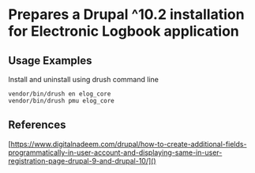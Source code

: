 # Prepares a Drupal ^10.2 installation for Electronic Logbook application

## Usage Examples

Install and uninstall using drush command line
```
vendor/bin/drush en elog_core
vendor/bin/drush pmu elog_core
```


## References

[https://www.digitalnadeem.com/drupal/how-to-create-additional-fields-programmatically-in-user-account-and-displaying-same-in-user-registration-page-drupal-9-and-drupal-10/]()

